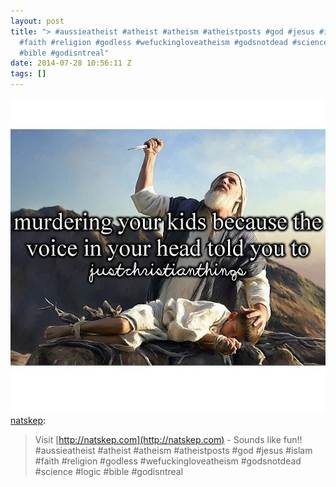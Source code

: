 ```yaml
---
layout: post
title: "> #aussieatheist #atheist #atheism #atheistposts #god #jesus #islam
  #faith #religion #godless #wefuckingloveatheism #godsnotdead #science #logic
  #bible #godisntreal"
date: 2014-07-28 10:56:11 Z
tags: []
---
```

![](/media/2014/07/93102721331.jpg)
[natskep](http://natskep.tumblr.com/post/92767485625/visit-http-natskep-com-sounds-like-fun):

> Visit [http://natskep.com](http://natskep.com) - Sounds like fun!!  
> #aussieatheist #atheist #atheism #atheistposts #god #jesus #islam #faith #religion #godless #wefuckingloveatheism #godsnotdead #science #logic #bible #godisntreal
